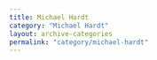 ```yaml
---
title: Michael Hardt
category: "Michael Hardt"
layout: archive-categories
permalink: "category/michael-hardt"
---
```


